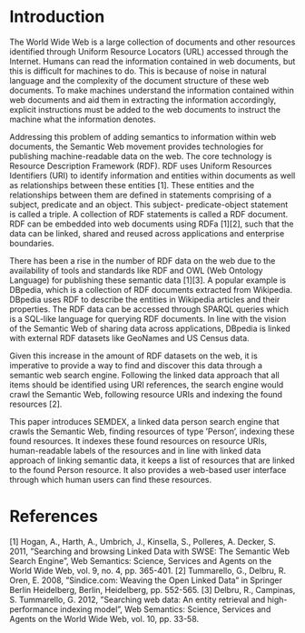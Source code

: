 # Introduction
The World Wide Web is a large collection of documents and other resources identified through Uniform Resource Locators (URL) accessed through the Internet. Humans can read the information contained in web documents, but this is difficult for machines to do. This is because of noise in natural language and the complexity of the document structure of these web documents. To make machines understand the information contained within web documents and aid them in extracting the information accordingly, explicit instructions must be added to the web documents to instruct the machine what the information denotes.

Addressing this problem of adding semantics to information within web documents, the Semantic Web movement provides technologies for publishing machine-readable data on the web. The core technology is Resource Description Framework (RDF). RDF uses Uniform Resources Identifiers (URI) to identify information and entities within documents as well as relationships between these entities [1]. These entities and the relationships between them are defined in statements comprising of a subject, predicate and an object. This subject- predicate-object statement is called a triple. A collection of RDF statements is called a RDF document. RDF can be embedded into web documents using RDFa [1][2], such that the data can be linked, shared and reused across applications and enterprise boundaries.

There has been a rise in the number of RDF data on the web due to the availability of tools and standards like RDF and OWL (Web Ontology Language) for publishing these semantic data [1][3]. A popular example is DBpedia, which is a collection of RDF documents extracted from Wikipedia. DBpedia uses RDF to describe the entities in Wikipedia articles and their properties. The RDF data can be accessed through SPARQL queries which is a SQL-like language for querying RDF documents. In line with the vision of the Semantic Web of sharing data across applications, DBpedia is linked with external RDF datasets like GeoNames and US Census data.

Given this increase in the amount of RDF datasets on the web, it is imperative to provide a way to find and discover this data through a semantic web search engine. Following the linked data approach that all items should be identified using URI references, the search engine would crawl the Semantic Web, following resource URIs and indexing the found resources [2].

This paper introduces SEMDEX, a linked data person search engine that crawls the Semantic Web, finding resources of type ’Person’, indexing these found resources. It indexes these found resources on resource URIs, human-readable labels of the resources and in line with linked data approach of linking semantic data, it keeps a list of resources that are linked to the found Person resource. It also provides a web-based user interface through which human users can find these resources.

# References
[1] Hogan, A., Harth, A., Umbrich, J., Kinsella, S., Polleres, A. Decker, S. 2011, ”Searching and browsing Linked Data with SWSE: The Semantic Web Search Engine”, Web Semantics: Science, Services and Agents on the World Wide Web, vol. 9, no. 4, pp. 365-401.
[2] Tummarello, G., Delbru, R. Oren, E. 2008, ”Sindice.com: Weaving the Open Linked Data” in Springer Berlin Heidelberg, Berlin, Heidelberg, pp. 552-565.
[3] Delbru, R., Campinas, S. Tummarello, G. 2012, ”Searching web data: An entity retrieval and high-performance indexing model”, Web Semantics: Science, Services and Agents on the World Wide Web, vol. 10, pp. 33-58.
